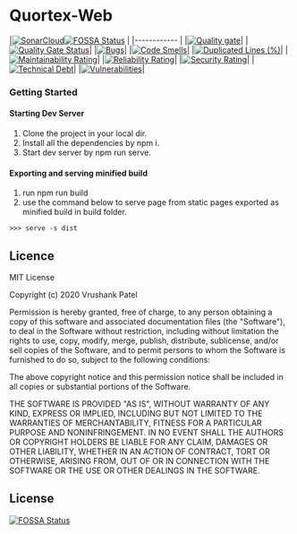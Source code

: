 # Quortex-Web

|[![SonarCloud](https://sonarcloud.io/images/project_badges/sonarcloud-black.svg)](https://sonarcloud.io/summary/new_code?id=VrushankPatel_Quortex)[![FOSSA Status](https://app.fossa.com/api/projects/git%2Bgithub.com%2FVrushankPatel%2FQuortex.svg?type=shield)](https://app.fossa.com/projects/git%2Bgithub.com%2FVrushankPatel%2FQuortex?ref=badge_shield)
|
|------------ |
|[![Quality gate](https://sonarcloud.io/api/project_badges/quality_gate?project=VrushankPatel_Quortex)](https://sonarcloud.io/summary/new_code?id=VrushankPatel_Quortex)|
|[![Quality Gate Status](https://sonarcloud.io/api/project_badges/measure?project=VrushankPatel_Quortex&metric=alert_status)](https://sonarcloud.io/summary/new_code?id=VrushankPatel_Quortex)|
|[![Bugs](https://sonarcloud.io/api/project_badges/measure?project=VrushankPatel_Quortex&metric=bugs)](https://sonarcloud.io/summary/new_code?id=VrushankPatel_Quortex)|
|[![Code Smells](https://sonarcloud.io/api/project_badges/measure?project=VrushankPatel_Quortex&metric=code_smells)](https://sonarcloud.io/summary/new_code?id=VrushankPatel_Quortex)|
|[![Duplicated Lines (%)](https://sonarcloud.io/api/project_badges/measure?project=VrushankPatel_Quortex&metric=duplicated_lines_density)](https://sonarcloud.io/summary/new_code?id=VrushankPatel_Quortex)|
|[![Maintainability Rating](https://sonarcloud.io/api/project_badges/measure?project=VrushankPatel_Quortex&metric=sqale_rating)](https://sonarcloud.io/summary/new_code?id=VrushankPatel_Quortex)|
|[![Reliability Rating](https://sonarcloud.io/api/project_badges/measure?project=VrushankPatel_Quortex&metric=reliability_rating)](https://sonarcloud.io/summary/new_code?id=VrushankPatel_Quortex)|
|[![Security Rating](https://sonarcloud.io/api/project_badges/measure?project=VrushankPatel_Quortex&metric=security_rating)](https://sonarcloud.io/summary/new_code?id=VrushankPatel_Quortex)|
|[![Technical Debt](https://sonarcloud.io/api/project_badges/measure?project=VrushankPatel_Quortex&metric=sqale_index)](https://sonarcloud.io/summary/new_code?id=VrushankPatel_Quortex)|
|[![Vulnerabilities](https://sonarcloud.io/api/project_badges/measure?project=VrushankPatel_Quortex&metric=vulnerabilities)](https://sonarcloud.io/summary/new_code?id=VrushankPatel_Quortex)|

### Getting Started

#### Starting Dev Server

1. Clone the project in your local dir.
2. Install all the dependencies by npm i.
3. Start dev server by npm run serve.

#### Exporting and serving minified build

1. run npm run build
2. use the command below to serve page from static pages exported as minified build in build folder.

```
>>> serve -s dist
```

Licence
-------
MIT License

Copyright (c) 2020 Vrushank Patel

Permission is hereby granted, free of charge, to any person obtaining a copy
of this software and associated documentation files (the "Software"), to deal
in the Software without restriction, including without limitation the rights
to use, copy, modify, merge, publish, distribute, sublicense, and/or sell
copies of the Software, and to permit persons to whom the Software is
furnished to do so, subject to the following conditions:

The above copyright notice and this permission notice shall be included in all
copies or substantial portions of the Software.

THE SOFTWARE IS PROVIDED "AS IS", WITHOUT WARRANTY OF ANY KIND, EXPRESS OR
IMPLIED, INCLUDING BUT NOT LIMITED TO THE WARRANTIES OF MERCHANTABILITY,
FITNESS FOR A PARTICULAR PURPOSE AND NONINFRINGEMENT. IN NO EVENT SHALL THE
AUTHORS OR COPYRIGHT HOLDERS BE LIABLE FOR ANY CLAIM, DAMAGES OR OTHER
LIABILITY, WHETHER IN AN ACTION OF CONTRACT, TORT OR OTHERWISE, ARISING FROM,
OUT OF OR IN CONNECTION WITH THE SOFTWARE OR THE USE OR OTHER DEALINGS IN THE
SOFTWARE.

## License
[![FOSSA Status](https://app.fossa.com/api/projects/git%2Bgithub.com%2FVrushankPatel%2FQuortex.svg?type=large)](https://app.fossa.com/projects/git%2Bgithub.com%2FVrushankPatel%2FQuortex?ref=badge_large)